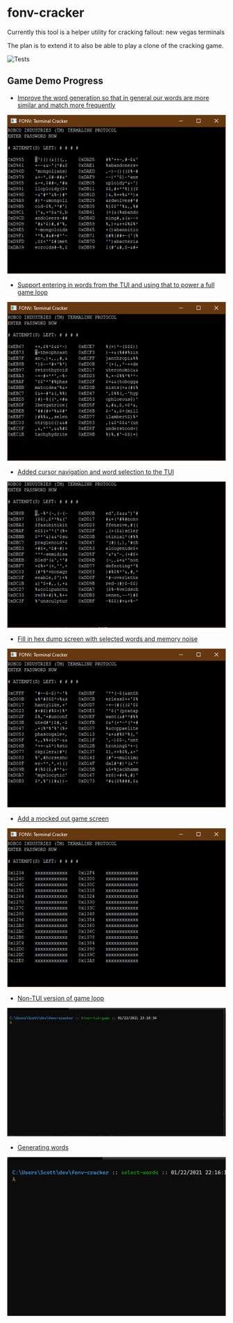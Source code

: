 # fonv-cracker

Currently this tool is a helper utility for cracking fallout: new vegas terminals

The plan is to extend it to also be able to play a clone of the cracking game.

![Tests](https://github.com/scottnm/fonv-cracker/workflows/Tests/badge.svg)

## Game Demo Progress

- [Improve the word generation so that in general our words are more similar and match more frequently](https://github.com/scottnm/fonv-cracker/commit/8693452)

![Demo showing improved word generation](demo/07-improved-word-generation.gif)

- [Support entering in words from the TUI and using that to power a full game loop](https://github.com/scottnm/fonv-cracker/commit/11a9bc4)

![Game screen showing full game loop](demo/06-tui-game-loop.gif)

- [Added cursor navigation and word selection to the TUI](https://github.com/scottnm/fonv-cracker/commit/1b7074c8)

![Game screen with showing cursor navigation and word selection](demo/05-tui-selection.gif)

- [Fill in hex dump screen with selected words and memory noise](https://github.com/scottnm/fonv-cracker/commit/108b30f)

![Game screen with random words and memory noise in hex dump view](demo/04-fill-in-words.png)

- [Add a mocked out game screen](https://github.com/scottnm/fonv-cracker/commit/1bcb410)

![Mocked out game screen image](demo/03-game-screen-mock.png)

- [Non-TUI version of game loop](https://github.com/scottnm/fonv-cracker/commit/93181fa)

![Animation of non-TUI game loop](demo/02-non-tui-game.gif)

- [Generating words](https://github.com/scottnm/fonv-cracker/commit/bf43b7ce1ba3e12ff41b8950f6de8fe6e9169a57)

![Animation of words being generated](demo/01-generate-words.gif)
